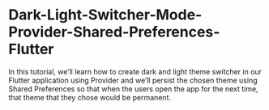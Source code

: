 # Dark-Light-Switcher-Mode-Provider-Shared-Preferences-Flutter
In this tutorial, we’ll learn how to create dark and light theme switcher in our Flutter application using Provider and we’ll persist the chosen theme using Shared Preferences so that when the users open the app for the next time, that theme that they chose would be permanent.
